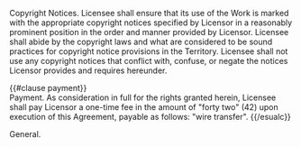 Copyright Notices. Licensee shall ensure that its use of the Work is marked with the appropriate copyright notices specified by Licensor in a reasonably prominent position in the order and manner provided by Licensor. Licensee shall abide by the copyright laws and what are considered to be sound practices for copyright notice provisions in the Territory. Licensee shall not use any copyright notices that conflict with, confuse, or negate the notices Licensor provides and requires hereunder.

{{#clause payment}}   
Payment. As consideration in full for the rights granted herein, Licensee shall pay Licensor a one-time fee in the amount of "forty two" (42) upon execution of this Agreement, payable as follows: "wire transfer".
{{/esualc}}

General.

